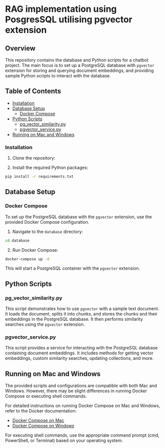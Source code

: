 # RAG implementation using PosgresSQL utilising pgvector extension

## Overview

This repository contains the database and Python scripts for a chatbot project. The main focus is to set up a PostgreSQL database with `pgvector` extension for storing and querying document embeddings, and providing sample Python scripts to interact with the database.

## Table of Contents

- [Installation](#installation)
- [Database Setup](#database-setup)
  - [Docker Compose](#docker-compose)
- [Python Scripts](#python-scripts)
  - [pg_vector_similarity.py](#pg_vector_similaritypy)
  - [pgvector_service.py](#pgvector_servicepy)
- [Running on Mac and Windows](#running-on-mac-and-windows)


### Installation

1. Clone the repository:


2. Install the required Python packages:

```bash
pip install -r requirements.txt
```

## Database Setup

### Docker Compose

To set up the PostgreSQL database with the `pgvector` extension, use the provided Docker Compose configuration.

1. Navigate to the `database` directory:

```bash
cd database
```

2. Run Docker Compose:

```bash
docker-compose up -d
```

This will start a PostgreSQL container with the `pgvector` extension.


## Python Scripts

### pg_vector_similarity.py

This script demonstrates how to use `pgvector` with a sample text document. It loads the document, splits it into chunks, and stores the chunks and their embeddings in the PostgreSQL database. It then performs similarity searches using the `pgvector` extension.

### pgvector_service.py

This script provides a service for interacting with the PostgreSQL database containing document embeddings. It includes methods for getting vector embeddings, custom similarity searches, updating collections, and more.

## Running on Mac and Windows

The provided scripts and configurations are compatible with both Mac and Windows. However, there may be slight differences in running Docker Compose or executing shell commands.

For detailed instructions on running Docker Compose on Mac and Windows, refer to the Docker documentation:

- [Docker Compose on Mac](https://docs.docker.com/compose/install/#install-compose-on-macos)
- [Docker Compose on Windows](https://docs.docker.com/compose/install/#install-compose-on-windows)

For executing shell commands, use the appropriate command prompt (cmd, PowerShell, or Terminal) based on your operating system.
